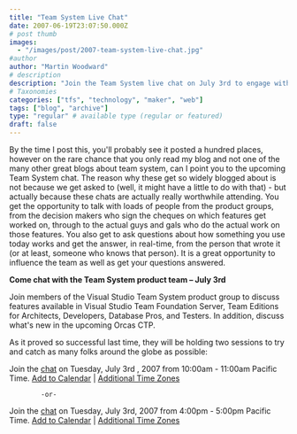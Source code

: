 ```yaml
---
title: "Team System Live Chat"
date: 2007-06-19T23:07:50.000Z
# post thumb
images:
  - "/images/post/2007-team-system-live-chat.jpg"
#author
author: "Martin Woodward"
# description
description: "Join the Team System live chat on July 3rd to engage with product experts and get real-time answers to your Visual Studio queries."
# Taxonomies
categories: ["tfs", "technology", "maker", "web"]
tags: ["blog", "archive"]
type: "regular" # available type (regular or featured)
draft: false
---
```


By the time I post this, you'll probably see it posted a hundred places, however on the rare chance that you only read my blog and not one of the many other great blogs about team system, can I point you to the upcoming Team System chat. The reason why these get so widely blogged about is not because we get asked to (well, it might have a little to do with that) - but actually because these chats are actually really worthwhile attending. You get the opportunity to talk with loads of people from the product groups, from the decision makers who sign the cheques on which features get worked on, through to the actual guys and gals who do the actual work on those features. You also get to ask questions about how something you use today works and get the answer, in real-time, from the person that wrote it (or at least, someone who knows that person). It is a great opportunity to influence the team as well as get your questions answered.

**Come chat with the Team System product team – July 3rd**

Join members of the Visual Studio Team System product group to discuss features available in Visual Studio Team Foundation Server, Team Editions for Architects, Developers, Database Pros, and Testers. In addition, discuss what's new in the upcoming Orcas CTP.

As it proved so successful last time, they will be holding two sessions to try and catch as many folks around the globe as possible:

Join the [chat](http://msdn.microsoft.com/chats) on Tuesday, July 3rd , 2007 from 10:00am - 11:00am Pacific Time. [Add to Calendar](http://www.microsoft.com/communities/chats/vcs/07_0703_MSDN_VSTS2.ics) | [Additional Time Zones](http://www.timeanddate.com/worldclock/fixedtime.html?year=2007&month=07&day=03&hour=10&min=0&sec=0&p1=234)

            -or-

Join the [chat](http://msdn.microsoft.com/chats) on Tuesday, July 3rd, 2007 from 4:00pm - 5:00pm Pacific Time. [Add to Calendar](http://www.microsoft.com/communities/chats/vcs/07_0703_MSDN_VSTS.ics) | [Additional Time Zones](http://www.timeanddate.com/worldclock/fixedtime.html?year=2007&month=07&day=03&hour=16&min=0&sec=0&p1=234)
